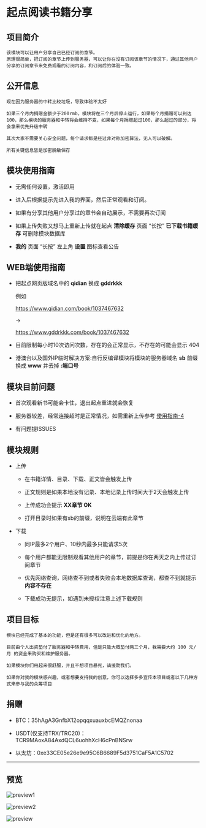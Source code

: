 # 起点阅读书籍分享

## 项目简介

    
    该模块可以让用户分享自己已经订阅的章节。
    原理很简单，把订阅的章节上传到服务器，可以让你在没有订阅该章节的情况下，通过其他用户分享的订阅章节来免费观看的订阅内容，和订阅后的体验一致。

## 公开信息

    现在因为服务器的中转比较垃圾，导致体验不太好

    如果三个月内捐赠金额少于200rmb，模块将在三个月后停止运行，如果每个月捐赠可以到达100，那么模块的服务器和中转将会维持不变，如果每个月捐赠超过100，那么超过的部分，将会拿来优先升级中转

    其次大家不需要关心安全问题，每个请求都是经过非对称加密算法，无人可以破解。

    所有关键信息皆是加密脱敏保存


## 模块使用指南

 * 无需任何设置，激活即用

 * 进入后根据提示先进入我的界面，然后正常观看和订阅。

 * 如果有分享其他用户分享过的章节会自动展示，不需要再次订阅

 * 如果上传失败又想马上重新上传就在起点 **清除缓存** 页面 “长按” **已下载书籍缓存** 可删除模块数据库

 * **我的** 页面 “长按” 左上角 **设置** 图标查看公告

## WEB端使用指南

  * 把起点网页版域名中的 **qidian** 换成 **gddrkkk**

    例如 

    https://www.qidian.com/book/1037467632

    ->

    https://www.gddrkkk.com/book/1037467632

 * 目前限制每小时10次访问次数，存在的会正常显示，不存在的可能会显示 404

 * 港澳台以及国外IP临时解决方案:自行反编译模块将模块的服务器域名 **sb** 前缀换成 **www** 并去掉 **:端口号**
    

## 模块目前问题

 * 首次观看新书可能会卡住，退出起点重进就会恢复

 * 服务器较差，经常连接超时是正常情况，如需重新上传参考 [使用指南-4](#使用指南)

 * 有问题提ISSUES

## 模块规则

* 上传

    - 在书籍详情、目录、下载、正文皆会触发上传

    - 正文规则是如果本地没有记录、本地记录上传时间大于2天会触发上传

    - 上传成功会提示 **XX章节 OK**

    - 打开目录时如果有sb的前缀，说明在云端有此章节

* 下载

    - 同IP最多2个用户、10秒内最多只能请求5次

    - 每个用户都能无限制观看其他用户的章节，前提是你在两天之内上传过订阅章节

    - 优先网络查询，网络查不到或者失败会本地数据库查询，都查不到就提示 **内容不存在**

    - 下载成功无提示，如遇到未授权注意上述下载规则

## 项目目标

    
    模块已经完成了基本的功能，但是还有很多可以改进和优化的地方。

    目前由个人出资垫付了服务器和中转费用，但是只能大概垫付两三个月，我需要大约 100 元/月 的资金来购买和维护服务器。

    如果模块你们用起来很舒服，并且不想项目暴死，请援助我们。

    如果你对我的模块感兴趣，或者想要支持我的创意，你可以选择多多宣传本项目或者以下几种方式来参与我的众筹项目


## 捐赠

* BTC：35hAgA3GnfbX12opqqxuauxbcEMQZnonaa

* USDT(仅支持TRX/TRC20)：TCR9MAoxA84AxdQCL6uohhXcH6cPnBNSrw

* 以太坊：0xe33CE05e26e9e95C6B6689F5d3751CaF5A1C5702

---

## 预览

![preview1](previews/preview1.png)

![preview2](previews/preview2.png)

![preview](previews/preview.gif)
